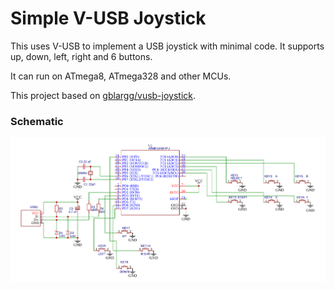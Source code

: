# Simple V-USB Joystick

This uses V-USB to implement a USB joystick with minimal code. It supports up, down, left, right and 6 buttons.

It can run on ATmega8, ATmega328 and other MCUs.

This project based on [gblargg/vusb-joystick](https://github.com/gblargg/vusb-joystick).

### Schematic
![Schematic](schematic.png "Schematic")